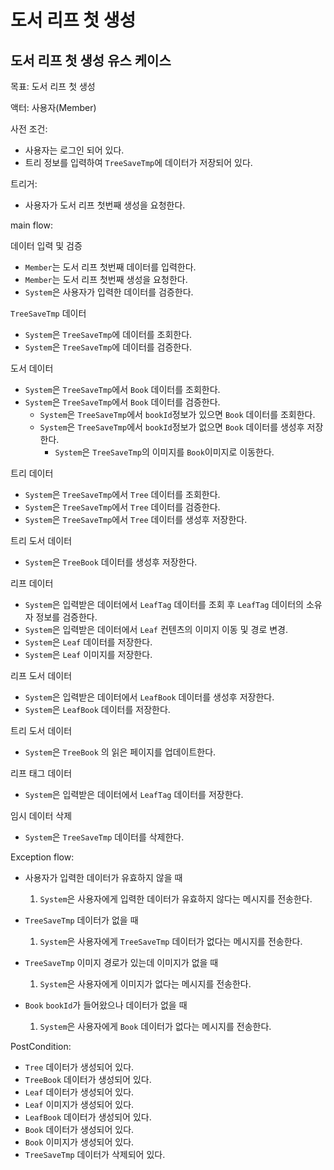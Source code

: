 # 도서 리프 첫 생성

## 도서 리프 첫 생성 유스 케이스

목표: 도서 리프 첫 생성

액터: 사용자(Member)

사전 조건:
- 사용자는 로그인 되어 있다.
- 트리 정보를 입력하여 `TreeSaveTmp`에 데이터가 저장되어 있다.

트리거:
- 사용자가 도서 리프 첫번째 생성을 요청한다.

main flow:

데이터 입력 및 검증
- `Member`는 도서 리프 첫번째 데이터를 입력한다.
- `Member`는 도서 리프 첫번째 생성을 요청한다.
- `System`은 사용자가 입력한 데이터를 검증한다.

`TreeSaveTmp` 데이터
- `System`은 `TreeSaveTmp`에 데이터를 조회한다.
- `System`은 `TreeSaveTmp`에 데이터를 검증한다.

도서 데이터
- `System`은 `TreeSaveTmp`에서 `Book` 데이터를 조회한다.
- `System`은 `TreeSaveTmp`에서 `Book` 데이터를 검증한다.
   - `System`은 `TreeSaveTmp`에서 `bookId`정보가 있으면 `Book` 데이터를 조회한다.
   - `System`은 `TreeSaveTmp`에서 `bookId`정보가 없으면 `Book` 데이터를 생성후 저장한다.
      - `System`은 `TreeSaveTmp`의 이미지를 `Book`이미지로 이동한다.

트리 데이터
- `System`은 `TreeSaveTmp`에서 `Tree` 데이터를 조회한다.
- `System`은 `TreeSaveTmp`에서 `Tree` 데이터를 검증한다.
- `System`은 `TreeSaveTmp`에서 `Tree` 데이터를 생성후 저장한다.

트리 도서 데이터
- `System`은 `TreeBook` 데이터를 생성후 저장한다.

리프 데이터
- `System`은 입력받은 데이터에서 `LeafTag` 데이터를 조회 후 `LeafTag` 데이터의 소유자 정보를 검증한다.
- `System`은 입력받은 데이터에서 `Leaf` 컨텐츠의 이미지 이동 및 경로 변경.
- `System`은 `Leaf` 데이터를 저장한다.
- `System`은 `Leaf` 이미지를 저장한다.

리프 도서 데이터
- `System`은 입력받은 데이터에서 `LeafBook` 데이터를 생성후 저장한다.
- `System`은 `LeafBook` 데이터를 저장한다.

트리 도서 데이터
- `System`은 `TreeBook` 의 읽은 페이지를 업데이트한다.

리프 태그 데이터
- `System`은 입력받은 데이터에서 `LeafTag` 데이터를 저장한다.

임시 데이터 삭제
- `System`은 `TreeSaveTmp` 데이터를 삭제한다.

Exception flow:

- 사용자가 입력한 데이터가 유효하지 않을 때
  1. `System`은 사용자에게 입력한 데이터가 유효하지 않다는 메시지를 전송한다.

- `TreeSaveTmp` 데이터가 없을 때
  1. `System`은 사용자에게 `TreeSaveTmp` 데이터가 없다는 메시지를 전송한다.

- `TreeSaveTmp` 이미지 경로가 있는데 이미지가 없을 때
  1. `System`은 사용자에게 이미지가 없다는 메시지를 전송한다.

- `Book` `bookId`가 들어왔으나 데이터가 없을 때 
  1. `System`은 사용자에게 `Book` 데이터가 없다는 메시지를 전송한다.

PostCondition:
- `Tree` 데이터가 생성되어 있다.
- `TreeBook` 데이터가 생성되어 있다.
- `Leaf` 데이터가 생성되어 있다.
- `Leaf` 이미지가 생성되어 있다.
- `LeafBook` 데이터가 생성되어 있다.
- `Book` 데이터가 생성되어 있다.
- `Book` 이미지가 생성되어 있다.
- `TreeSaveTmp` 데이터가 삭제되어 있다.